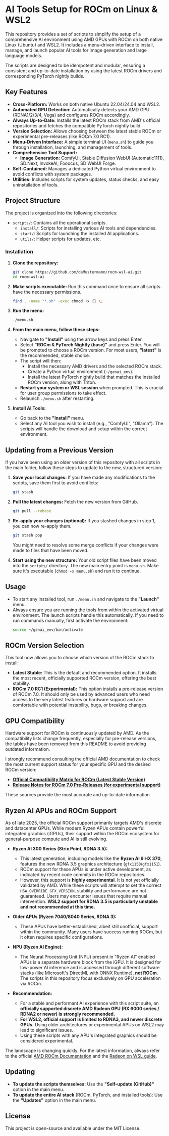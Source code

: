 # AI Tools Setup for ROCm on Linux & WSL2

This repository provides a set of scripts to simplify the setup of a comprehensive AI environment using AMD GPUs with ROCm on both native Linux (Ubuntu) and WSL2. It includes a menu-driven interface to install, manage, and launch popular AI tools for image generation and large language models.

The scripts are designed to be idempotent and modular, ensuring a consistent and up-to-date installation by using the latest ROCm drivers and corresponding PyTorch nightly builds.

## Key Features

- **Cross-Platform:** Works on both native Ubuntu 22.04/24.04 and WSL2.
- **Automated GPU Detection:** Automatically detects your AMD GPU (RDNA1/2/3/4, Vega) and configures ROCm accordingly.
- **Always Up-to-Date:** Installs the latest ROCm stack from AMD's official repositories and fetches the compatible PyTorch nightly build.
- **Version Selection:** Allows choosing between the latest stable ROCm or experimental pre-releases (like ROCm 7.0 RC1).
- **Menu-Driven Interface:** A simple terminal UI (`menu.sh`) to guide you through installation, launching, and management of tools.
- **Comprehensive Tool Support:**
  - **Image Generation:** ComfyUI, Stable Diffusion WebUI (Automatic1111), SD.Next, InvokeAI, Fooocus, SD WebUI Forge.
- **Self-Contained:** Manages a dedicated Python virtual environment to avoid conflicts with system packages.
- **Utilities:** Includes scripts for system updates, status checks, and easy uninstallation of tools.

## Project Structure

The project is organized into the following directories:

- `scripts/`: Contains all the operational scripts.
  - `install/`: Scripts for installing various AI tools and dependencies.
  - `start/`: Scripts for launching the installed AI applications.
  - `utils/`: Helper scripts for updates, etc.

### Installation

1.  **Clone the repository:**
    ```bash
    git clone https://github.com/daMustermann/rocm-wsl-ai.git
    cd rocm-wsl-ai
    ```

2.  **Make scripts executable:**
    Run this command once to ensure all scripts have the necessary permissions.
    ```bash
    find . -name "*.sh" -exec chmod +x {} \;
    ```

3.  **Run the menu:**
    ```bash
    ./menu.sh
    ```

4.  **From the main menu, follow these steps:**
    -   Navigate to **"Install"** using the arrow keys and press Enter.
    -   Select **"ROCm & PyTorch Nightly (base)"** and press Enter. You will be prompted to choose a ROCm version. For most users, **"latest"** is the recommended, stable choice.
    -   The script will then:
        - Install the necessary AMD drivers and the selected ROCm stack.
        - Create a Python virtual environment (`~/genai_env`).
        - Install the latest PyTorch nightly build that matches the installed ROCm version, along with Triton.
    -   **Restart your system or WSL session** when prompted. This is crucial for user group permissions to take effect.
    -   Relaunch `./menu.sh` after restarting.

5.  **Install AI Tools:**
    -   Go back to the **"Install"** menu.
    -   Select any AI tool you wish to install (e.g., "ComfyUI", "Ollama"). The scripts will handle the download and setup within the correct environment.

## Updating from a Previous Version

If you have been using an older version of this repository with all scripts in the main folder, follow these steps to update to the new, structured version:

1.  **Save your local changes:** If you have made any modifications to the scripts, save them first to avoid conflicts:
    ```bash
    git stash
    ```

2.  **Pull the latest changes:** Fetch the new version from GitHub.
    ```bash
    git pull --rebase
    ```

3.  **Re-apply your changes (optional):** If you stashed changes in step 1, you can now re-apply them.
    ```bash
    git stash pop
    ```
    You might need to resolve some merge conflicts if your changes were made to files that have been moved.

4.  **Start using the new structure:** Your old script files have been moved into the `scripts/` directory. The new main entry point is `menu.sh`. Make sure it's executable (`chmod +x menu.sh`) and run it to continue.

## Usage

-   To start any installed tool, run `./menu.sh` and navigate to the **"Launch"** menu.
-   Always ensure you are running the tools from within the activated virtual environment. The launch scripts handle this automatically. If you need to run commands manually, first activate the environment:
    ```bash
    source ~/genai_env/bin/activate
    ```

## ROCm Version Selection

This tool now allows you to choose which version of the ROCm stack to install:

-   **Latest Stable:** This is the default and recommended option. It installs the most recent, officially supported ROCm version, offering the best stability.
-   **ROCm 7.0 RC1 (Experimental):** This option installs a pre-release version of ROCm 7.0. It should only be used by advanced users who need access to the very latest features or hardware support and are comfortable with potential instability, bugs, or breaking changes.

## GPU Compatibility

Hardware support for ROCm is continuously updated by AMD. As the compatibility lists change frequently, especially for pre-release versions, the tables have been removed from this README to avoid providing outdated information.

I strongly recommend consulting the official AMD documentation to check the most current support status for your specific GPU and the desired ROCm version:

-   **[Official Compatibility Matrix for ROCm (Latest Stable Version)](https://rocm.docs.amd.com/en/latest/compatibility/compatibility-matrix.html)**
-   **[Release Notes for ROCm 7.0 Pre-Releases (for experimental support)](https://rocm.docs.amd.com/en/docs-7.0-rc1/preview/release.html)**

These sources provide the most accurate and up-to-date information.

## Ryzen AI APUs and ROCm Support

As of late 2025, the official ROCm support primarily targets AMD's discrete and datacenter GPUs. While modern Ryzen APUs contain powerful integrated graphics (iGPUs), their support within the ROCm ecosystem for general-purpose compute and AI is still evolving.

-   **Ryzen AI 300 Series (Strix Point, RDNA 3.5):**
    -   This latest generation, including models like the **Ryzen AI 9 HX 370**, features the new RDNA 3.5 graphics architecture (`gfx1150`/`gfx1151`).
    -   ROCm support for these APUs is under active development, as indicated by recent code commits in the ROCm repositories.
    -   However, this support is **highly experimental**. It is not yet officially validated by AMD. While these scripts will attempt to set the correct `HSA_OVERRIDE_GFX_VERSION`, stability and performance are not guaranteed. Users may encounter issues that require manual intervention. **WSL2 support for RDNA 3.5 is particularly unstable and not recommended at this time.**

-   **Older APUs (Ryzen 7040/8040 Series, RDNA 3):**
    -   These APUs have better-established, albeit still unofficial, support within the community. Many users have success running ROCm, but it often requires specific configurations.

-   **NPU (Ryzen AI Engine):**
    -   The Neural Processing Unit (NPU) present in "Ryzen AI" enabled APUs is a separate hardware block from the iGPU. It is designed for low-power AI inference and is accessed through different software stacks (like Microsoft's DirectML with ONNX Runtime), **not ROCm**. The scripts in this repository focus exclusively on GPU acceleration via ROCm.

-   **Recommendation:**
    -   For a stable and performant AI experience with this script suite, an **officially supported discrete AMD Radeon GPU (RX 6000 series / RDNA2 or newer) is strongly recommended.**
    -   **For WSL2, official support is limited to RDNA3, and newer discrete GPUs.** Using older architectures or experimental APUs on WSL2 may lead to significant issues.
    -   Using these scripts with any APU's integrated graphics should be considered experimental.

The landscape is changing quickly. For the latest information, always refer to the official [AMD ROCm Documentation](https://rocm.docs.amd.com/) and the [Radeon on WSL guide](https://rocm.docs.amd.com/projects/radeon/en/latest/docs/install/wsl/install-radeon.html).

## Updating

-   **To update the scripts themselves:** Use the **"Self-update (GitHub)"** option in the main menu.
-   **To update the entire AI stack** (ROCm, PyTorch, and installed tools): Use the **"Updates"** option in the main menu.

## License

This project is open-source and available under the MIT License.

